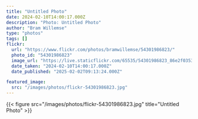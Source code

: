 ```yaml
---
title: "Untitled Photo"
date: 2024-02-10T14:00:17.000Z
description: "Photo: Untitled Photo"
author: "Bram Willemse"
type: "photos"
tags: []
flickr:
  url: "https://www.flickr.com/photos/bramwillemse/54301986823/"
  photo_id: "54301986823"
  image_url: "https://live.staticflickr.com/65535/54301986823_86e2f0353b_h.jpg"
  date_taken: "2024-02-10T14:00:17.000Z"
  date_published: "2025-02-02T09:13:24.000Z"

featured_image:
  src: "/images/photos/flickr-54301986823.jpg"
---
```


{{< figure src="/images/photos/flickr-54301986823.jpg" title="Untitled Photo" >}}
